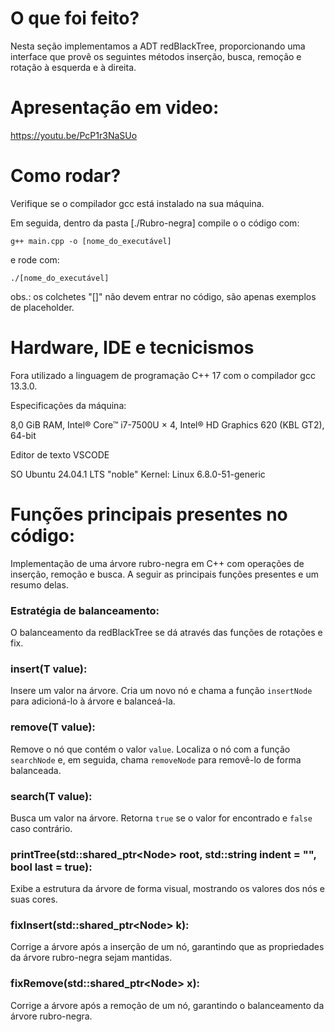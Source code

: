 # O que foi feito?

Nesta seção implementamos a ADT redBlackTree, proporcionando uma interface que provê os seguintes métodos inserção, busca, remoção e rotação à esquerda e à direita.

# Apresentação em video:

https://youtu.be/PcP1r3NaSUo

# Como rodar?

Verifique se o compilador gcc está instalado na sua máquina.

Em seguida, dentro da pasta [./Rubro-negra] compile o o código com:
```
g++ main.cpp -o [nome_do_executável]
```

e rode com:

```
./[nome_do_executável]
```

obs.: os colchetes "[]" não devem entrar no código, são apenas exemplos de placeholder.

# Hardware, IDE e tecnicismos

Fora utilizado a linguagem de programação C++ 17 com o compilador gcc 13.3.0.

Especificações da máquina:

8,0 GiB RAM, Intel® Core™ i7-7500U × 4, Intel® HD Graphics 620 (KBL GT2), 64-bit

Editor de texto VSCODE

SO Ubuntu 24.04.1 LTS "noble"
Kernel: Linux 6.8.0-51-generic

# Funções principais presentes no código:

Implementação de uma árvore rubro-negra em C++ com operações de inserção, remoção e busca. A seguir as principais funções presentes e um resumo delas.

### Estratégia de balanceamento:
O balanceamento da redBlackTree se dá através das funções de rotações e fix.

### insert(T value):

Insere um valor na árvore. Cria um novo nó e chama a função ```insertNode``` para adicioná-lo à árvore e balanceá-la.

### remove(T value):

Remove o nó que contém o valor ```value```. Localiza o nó com a função ```searchNode``` e, em seguida, chama ```removeNode``` para removê-lo de forma balanceada.

### search(T value):

Busca um valor na árvore. Retorna ```true``` se o valor for encontrado e ```false``` caso contrário.

### printTree(std::shared_ptr<Node<T>> root, std::string indent = "", bool last = true):

Exibe a estrutura da árvore de forma visual, mostrando os valores dos nós e suas cores.

### fixInsert(std::shared_ptr<Node<T>> k):

Corrige a árvore após a inserção de um nó, garantindo que as propriedades da árvore rubro-negra sejam mantidas.

### fixRemove(std::shared_ptr<Node<T>> x):

Corrige a árvore após a remoção de um nó, garantindo o balanceamento da árvore rubro-negra.

